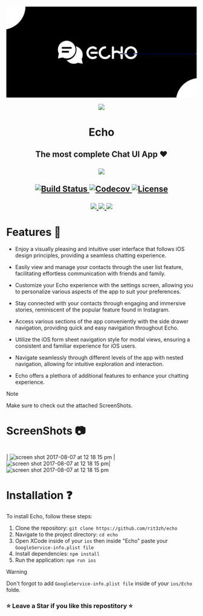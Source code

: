 <p align="center">
    <img src="./src/assets/echo-banner.jpg" width=540>
    
</p>
<p align="center">
    <img src="./src/assets/echo-2.png" width="100">
        <h1 align="center">Echo
        <h2 align="center">The most complete Chat UI App ❤️
</p>
</p>

<p align="center">
<a href="https://github.com/rit3zh/Echo" target="_blank">
    <img src="http://forthebadge.com/images/badges/built-with-love.svg"/>
  </a>

 <p align="center">
<p align="center">
  <a href="https://github.com/rit3zh/Echo" target="_blank">
    <img src="https://img.shields.io/badge/react_native-%2320232a.svg?style=for-the-badge&logo=react&logoColor=%2361DAFB)" alt="Build Status">
  </a>
<a href="https://github.com/rit3zh/Echo" target="_blank">
    <img src="https://img.shields.io/badge/firebase-a08021?style=for-the-badge&logo=firebase&logoColor=ffcd34" alt="Codecov" />
  </a>
    <a href="https://github.com/rit3zh/Echo" target="_blank">
    <img src="https://img.shields.io/badge/typescript-%23007ACC.svg?style=for-the-badge&logo=typescript&logoColor=white" alt="License">
  </a>  
  <p align="center">
  <a href="https://github.com/rit3zh/Echo" target="_blank">
    <img src="https://a11ybadges.com/badge?logo=macos" />
  </a>
  <a href="https://github.com/rit3zh/Echo" target="_blank">
<img src="https://a11ybadges.com/badge?logo=apple" />
  </a>
  
  <a>
  <img src="https://a11ybadges.com/badge?logo=xcode&color" />
  </a>
</p>
</p>

# Features 🚀

- Enjoy a visually pleasing and intuitive user interface that follows iOS design principles, providing a seamless chatting experience.

- Easily view and manage your contacts through the user list feature, facilitating effortless communication with friends and family.

- Customize your Echo experience with the settings screen, allowing you to personalize various aspects of the app to suit your preferences.

- Stay connected with your contacts through engaging and immersive stories, reminiscent of the popular feature found in Instagram.

- Access various sections of the app conveniently with the side drawer navigation, providing quick and easy navigation throughout Echo.

- Utilize the iOS form sheet navigation style for modal views, ensuring a consistent and familiar experience for iOS users.

- Navigate seamlessly through different levels of the app with nested navigation, allowing for intuitive exploration and interaction.

- Echo offers a plethora of additional features to enhance your chatting experience.

> [!NOTE]  
> Make sure to check out the attached ScreenShots.

# ScreenShots 📷

| | | |
|:-------------------------:|:-------------------------:|:-------------------------:|
|
<img  alt="screen shot 2017-08-07 at 12 18 15 pm" src="./src/assets/home.png"> | <img alt="screen shot 2017-08-07 at 12 18 15 pm" src="./src/assets/swipe.png">|<img  alt="screen shot 2017-08-07 at 12 18 15 pm" src="./src/assets/settings.png">

# Installation ❓

To install Echo, follow these steps:

1. Clone the repository: `git clone https://github.com/rit3zh/echo`
2. Navigate to the project directory: `cd echo`
3. Open XCode inside of your `ios` then inside "Echo" paste your `GoogleService-info.plist file`
4. Install dependencies: `npm install`
5. Run the application: `npm run ios`

> [!WARNING]  
> Don't forgot to add `GoogleService-info.plist file` inside of your `ios/Echo` folde.


### ⭐ Leave a Star if you like this repostitory ⭐